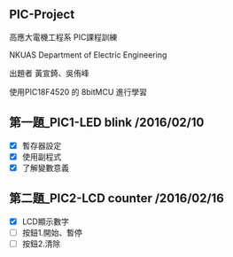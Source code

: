 ## PIC-Project

高應大電機工程系 PIC課程訓練

NKUAS Department of Electric Engineering

出題者 黃宣錡、吳侑峰

使用PIC18F4520 的 8bitMCU 進行學習

## 第一題_PIC1-LED blink                    /2016/02/10
  - [x] 暫存器設定
  - [x] 使用副程式
  - [x] 了解變數意義
 
## 第二題_PIC2-LCD counter                  /2016/02/16
  - [x] LCD顯示數字
  - [ ] 按鈕1.開始、暫停
  - [ ] 按鈕2.清除
